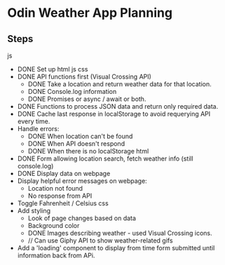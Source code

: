 # Odin Weather App Planning

## Steps

js
- DONE Set up html js css
- DONE API functions first (Visual Crossing API)
  - DONE Take a location and return weather data for that location.
  - DONE Console.log information
  - DONE Promises or async / await or both.
- DONE Functions to process JSON data and return only required data.
- DONE Cache last response in localStorage to avoid requerying API every time.
- Handle errors:
  - DONE When location can't be found
  - DONE When API doesn't respond
  - DONE When there is no localStorage
html
- DONE Form allowing location search, fetch weather info (still console.log)
- DONE Display data on webpage
- Display helpful error messages on webpage:
  - Location not found
  - No response from API
- Toggle Fahrenheit / Celsius
css
- Add styling
  - Look of page changes based on data
  - Background color
  - DONE Images describing weather - used Visual Crossing icons.
  - // Can use Giphy API to show weather-related gifs
- Add a 'loading' component to display from time form submitted until information back from APi.

 